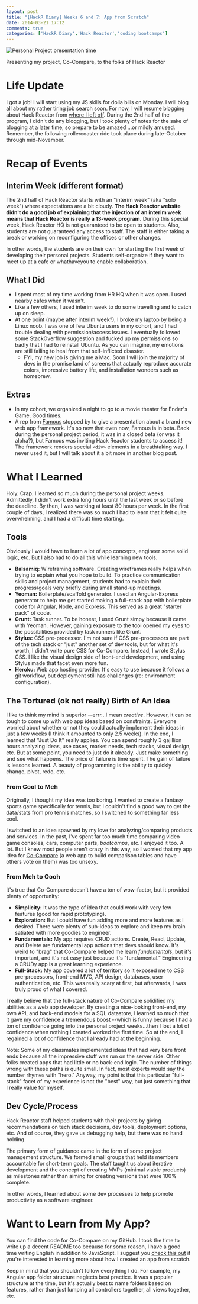 ```yaml
---
layout: post
title: "[HackR Diary] Weeks 6 and 7: App from Scratch"
date: 2014-03-21 17:12
comments: true
categories: ['HackR Diary','Hack Reactor','coding bootcamps']
---
```


![Personal Project presentation time](/images/20140321/co-compare_presentation.jpg)

<p class="my-caption">Presenting my project, Co-Compare, to the folks of Hack Reactor</p>

# Life Update

I got a job! I will start using my JS skills for dolla bills on Monday. I will blog all about my rather tiring job search soon. For now, I will resume blogging about Hack Reactor from [where I left off](http://rebootjeff.github.io/blog/2013/10/28/hackr-diary-week-5/). During the 2nd half of the program, I didn't do any blogging, but I took plenty of notes for the sake of blogging at a later time, so prepare to be amazed ...or mildly amused. Remember, the following rollercoaster ride took place during late-October through mid-November.

# Recap of Events

## Interim Week (different format)

The 2nd half of Hack Reactor starts with an "interim week" (aka "solo week") where expectations are a bit cloudy. **The Hack Reactor website didn't do a good job of explaining that the injection of an interim week means that Hack Reactor is really a 13-week program.** During this special week, Hack Reactor HQ is not guaranteed to be open to students. Also, students are not guaranteed any access to staff. The staff is either taking a break or working on reconfiguring the offices or other changes.

In other words, the students are on their own for starting the first week of developing their personal projects. Students self-organize if they want to meet up at a cafe or whathaveyou to enable collaboration.

## What I Did

- I spent most of my time working from HR HQ when it was open. I used nearby cafes when it wasn't.
- Like a few others, I used interim week to do some travelling and to catch up on sleep.
- At one point (maybe after interim week?), I broke my laptop by being a Linux noob. I was one of few Ubuntu users in my cohort, and I had trouble dealing with permission/access issues. I eventually followed some StackOverflow suggestion and fucked up my permissions so badly that I had to reinstall Ubuntu. As you can imagine, my emotions are still failing to heal from that self-inflicted disaster.
  - FYI, my new job is giving me a Mac. Soon I will join the majority of devs in the promise land of screens that actually reproduce accurate colors, impressive battery life, and installation wonders such as homebrew.

## Extras

- In my cohort, we organized a night to go to a movie theater for Ender's Game. Good times.
- A rep from [Famous](http://famo.us/) stopped by to give a presentation about a brand new web app framework. It's so new that even now, Famous is in beta. Back during the personal project period, it was in a closed beta (or was it alpha?), but Famous was inviting Hack Reactor students to access it! The framework renders special `<div>` elements in a breathtaking way. I never used it, but I will talk about it a bit more in another blog post.

# What I Learned

Holy. Crap. I learned so much during the personal project weeks. Admittedly, I didn't work extra long hours until the last week or so before the deadline. By then, I was working at least 80 hours per week. In the first couple of days, I realized there was so much I had to learn that it felt quite overwhelming, and I had a difficult time starting.

## Tools

Obviously I would have to learn a lot of app concepts, engineer some solid logic, etc. But I also had to do all this while learning new tools.

- **Balsamiq:** Wireframing software. Creating wireframes really helps when trying to explain what you hope to build. To practice communication skills and project management, students had to explain their progress/goals very briefly during small stand-up meetings.
- **Yeoman:** Boilerplate/scaffold generator. I used an Angular-Express generator to help me get started making a full-stack app with boilerplate code for Angular, Node, and Express. This served as a great "starter pack" of code.
- **Grunt:** Task runner. To be honest, I used Grunt simpy because it came with Yeoman. However, gaining exposure to the tool opened my eyes to the possibilities provided by task runners like Grunt.
- **Stylus:** CSS pre-processor. I'm not sure if CSS pre-processors are part of the tech stack or "just" another set of dev tools, but for what it's worth, I didn't write pure CSS for Co-Compare. Instead, I wrote Stylus CSS. I like the visual design side of front-end development, and using Stylus made that facet even more fun.
- **Heroku:** Web app hosting provider. It's easy to use because it follows a git workflow, but deployment still has challenges (re: environment configuration).

## The Tortured (ok not really) Birth of An Idea

I like to think my mind is superior --errr...I mean *creative*. However, it can be tough to come up with web app ideas based on constraints. Everyone worried about whether or not they could actually implement their ideas in just a few weeks (I think it amounted to only 2.5 weeks). In the end, I learned that "Just Do It" really applies. You can spend roughly 3 gajillion hours analyzing ideas, use cases, market needs, tech stacks, visual design, etc. But at some point, you need to just do it already. Just make something and see what happens. The price of failure is time spent. The gain of failure is lessons learned. A beauty of programming is the ability to quickly change, pivot, redo, etc.

### From Cool to Meh

Originally, I thought my idea was too boring. I wanted to create a fantasy sports game specifically for tennis, but I couldn't find a good way to get the data/stats from pro tennis matches, so I switched to something far less cool.

I switched to an idea spawned by my love for analyzing/comparing products and services. In the past, I've spent far too much time comparing video game consoles, cars, computer parts, *bootcamps*, etc. I enjoyed it too. A lot. But I knew most people aren't crazy in this way, so I worried that my app idea for [Co-Compare](http://cocompare.herokuapp.com) (a web app to build comparison tables and have others vote on them) was too unsexy.

### From Meh to Oooh

It's true that Co-Compare doesn't have a ton of wow-factor, but it provided plenty of opportunity:

- **Simplicity:** It was the type of idea that could work with very few features (good for rapid prototyping).
- **Exploration:** But I could have fun adding more and more features as I desired. There were plenty of sub-ideas to explore and keep my brain satiated with more goodies to engineer.
- **Fundamentals:** My app requires CRUD actions. Create, Read, Update, and Delete are fundamental app actions that devs should know. It's weird to "brag" that Co-Compare helped me learn *fundamentals*, but it's important, and it's not easy just because it's "fundamental." Engineering a CRUDy app is a great learning experience.
- **Full-Stack:** My app covered a lot of territory so it exposed me to CSS pre-processors, front-end MVC, API design, databases, user authentication, etc. This was really scary at first, but afterwards, I was truly proud of what I covered.

I really believe that the full-stack nature of Co-Compare solidified my abilities as a web app developer. By creating a nice-looking front-end, my own API, and back-end models for a SQL datastore, I learned so much that it gave my confidence a tremendous boost --which is funny because I had a ton of confidence going into the personal project weeks...then I lost a lot of confidence when nothing I created worked the first time. So at the end, I regained a lot of confidence that I already had at the beginning.

Note: Some of my classmates implemented ideas that had very bare front ends because all the impressive stuff was run on the server side. Other folks created apps that had little or no back-end logic. The number of things wrong with these paths is quite small. In fact, most experts would say the number rhymes with "hero." Anyway, my point is that this particular "full-stack" facet of my experience is not the "best" way, but just something that I really value for myself.

## Dev Cycle/Process

Hack Reactor staff helped students with their projects by giving recommendations on tech stack decisions, dev tools, deployment options, etc. And of course, they gave us debugging help, but there was no hand holding.

The primary form of guidance came in the form of some project management structure. We formed small groups that held its members accountable for short-term goals. The staff taught us about iterative development and the concept of creating MVPs (minimal viable products) as milestones rather than aiming for creating versions that were 100% complete.

In other words, I learned about some dev processes to help promote productivity as a software engineer.

# Want to Learn from My App?

You can find the code for Co-Compare on my GitHub. I took the time to write up a decent README too because for some reason, I have a good time writing English in addition to JavaScript. I suggest you [check this out](https://github.com/RebootJeff/co-compare#development) if you're interested in learning more about how I created an app from scratch.

Keep in mind that you shouldn't follow everything I do. For example, my Angular app folder structure neglects best practice. It was a popular structure at the time, but it's actually best to name folders based on features, rather than just lumping all controllers together, all views together, etc.
